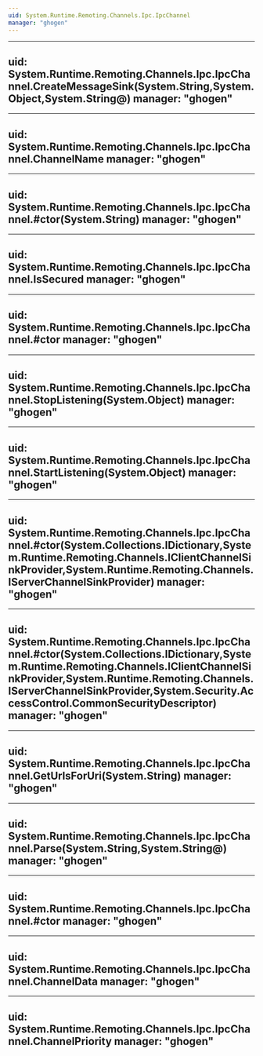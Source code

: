 ```yaml
---
uid: System.Runtime.Remoting.Channels.Ipc.IpcChannel
manager: "ghogen"
---
```


---
uid: System.Runtime.Remoting.Channels.Ipc.IpcChannel.CreateMessageSink(System.String,System.Object,System.String@)
manager: "ghogen"
---

---
uid: System.Runtime.Remoting.Channels.Ipc.IpcChannel.ChannelName
manager: "ghogen"
---

---
uid: System.Runtime.Remoting.Channels.Ipc.IpcChannel.#ctor(System.String)
manager: "ghogen"
---

---
uid: System.Runtime.Remoting.Channels.Ipc.IpcChannel.IsSecured
manager: "ghogen"
---

---
uid: System.Runtime.Remoting.Channels.Ipc.IpcChannel.#ctor
manager: "ghogen"
---

---
uid: System.Runtime.Remoting.Channels.Ipc.IpcChannel.StopListening(System.Object)
manager: "ghogen"
---

---
uid: System.Runtime.Remoting.Channels.Ipc.IpcChannel.StartListening(System.Object)
manager: "ghogen"
---

---
uid: System.Runtime.Remoting.Channels.Ipc.IpcChannel.#ctor(System.Collections.IDictionary,System.Runtime.Remoting.Channels.IClientChannelSinkProvider,System.Runtime.Remoting.Channels.IServerChannelSinkProvider)
manager: "ghogen"
---

---
uid: System.Runtime.Remoting.Channels.Ipc.IpcChannel.#ctor(System.Collections.IDictionary,System.Runtime.Remoting.Channels.IClientChannelSinkProvider,System.Runtime.Remoting.Channels.IServerChannelSinkProvider,System.Security.AccessControl.CommonSecurityDescriptor)
manager: "ghogen"
---

---
uid: System.Runtime.Remoting.Channels.Ipc.IpcChannel.GetUrlsForUri(System.String)
manager: "ghogen"
---

---
uid: System.Runtime.Remoting.Channels.Ipc.IpcChannel.Parse(System.String,System.String@)
manager: "ghogen"
---

---
uid: System.Runtime.Remoting.Channels.Ipc.IpcChannel.#ctor
manager: "ghogen"
---

---
uid: System.Runtime.Remoting.Channels.Ipc.IpcChannel.ChannelData
manager: "ghogen"
---

---
uid: System.Runtime.Remoting.Channels.Ipc.IpcChannel.ChannelPriority
manager: "ghogen"
---
